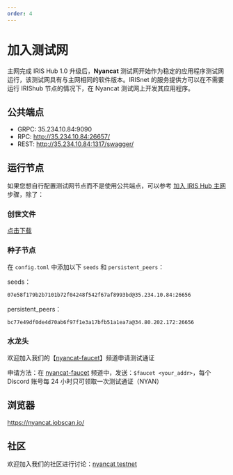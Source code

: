```yaml
---
order: 4
---
```


# 加入测试网

主网完成 IRIS Hub 1.0 升级后，**Nyancat** 测试网开始作为稳定的应用程序测试网运行，该测试网具有与主网相同的软件版本。IRISnet 的服务提供方可以在不需要运行 IRIShub 节点的情况下，在 Nyancat 测试网上开发其应用程序。

## 公共端点

- GRPC: 35.234.10.84:9090
- RPC: http://35.234.10.84:26657/
- REST: http://35.234.10.84:1317/swagger/

## 运行节点

如果您想自行配置测试网节点而不是使用公共端点，可以参考 [加入 IRIS Hub 主网](https://www.irisnet.org/docs/get-started/mainnet.html) 步骤，除了：

### 创世文件

[点击下载](https://github.com/irisnet/testnets/raw/master/nyancat/config/genesis.json)

### 种子节点

在 `config.toml` 中添加以下 `seeds` 和 `persistent_peers`：

seeds：

```bash
07e58f179b2b7101b72f04248f542f67af8993bd@35.234.10.84:26656
```

persistent_peers：

```bash
bc77e49df0de4d70ab6f97f1e3a17bfb51a1ea7a@34.80.202.172:26656
```

### 水龙头

欢迎加入我们的【[nyancat-faucet](https://discord.gg/Z6PXeTb5Mt)】频道申请测试通证

申请方法：在 [nyancat-faucet](https://discord.gg/Z6PXeTb5Mt) 频道中，发送：`$faucet <your_addr>`，每个 Discord 账号每 24 小时只可领取一次测试通证（NYAN）

## 浏览器

<https://nyancat.iobscan.io/>

## 社区

欢迎加入我们的社区进行讨论：[nyancat testnet](https://discord.gg/9cSt7MX2fn)
